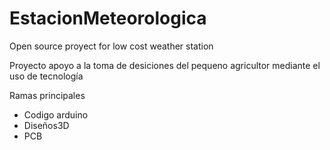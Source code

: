 # EstacionMeteorologica
Open source proyect for low cost weather station

Proyecto apoyo a la toma de desiciones del pequeno agricultor mediante el uso de tecnología

Ramas principales
  - Codigo arduino
  - Diseños3D
  - PCB
